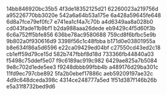 14bb846920bc35b5
4f3de18352125d21
62260023a219756d
a95226770bb3020e
542a6a64b53a175e
6a428a59645fe648
6d8a7fce79ef0fc7
e741ea1cf4a7c70b
a4d6349aa8a028b0
cd043fade11b9bf1
b2da988aaa26dede
eb9429c4f5d60f3b
6c6a752ff5bfe856
636be78ac9580688
759cd8f6bfbc5e9b
9b802a0f930616d9
3398f56c1c48fbba
b171d0e03801955a
b8e634f86a5d6596
e22ca09429ed04bf
c27550cd43ed2c18
cb1eff59d79ce15d
582b747fbbf8d18d
733366fb44840a03
f5498c75ddef5e07
f9c6189ac919c982
6429ae825a7b5084
9e8c702d1ede5ee3
f9248dbbb99fbb4b
a489176d29ba301c
11fd9ec797cbe892
5fa2b0ebef17886c
aeb59209197ae32c
4d9c648dceda398c
4314ce248777a5ed
1f51d387f146b26b
e5a31f8732bed9d6
